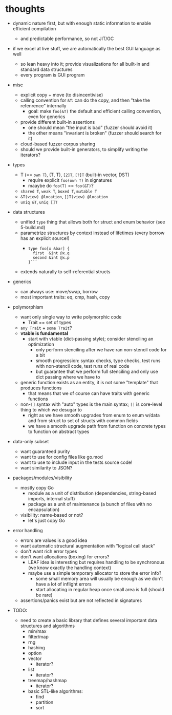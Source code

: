 # thoughts

- dynamic nature first, but with enough static information to enable efficient compilation
  - and predictable performance, so not JIT/GC
- if we excel at live stuff, we are automatically the best GUI language as well
  - so lean heavy into it; provide visualizations for all built-in and standard data structures
  - every program is GUI program

- misc
  - explicit copy + move (to disincentivise)
  - calling convention for `&T`: can do the copy, and then "take the refenrence" internally
    - goal: make `foo(&T)` the default and efficient calling convention, even for generics
  - provide different built-in assertions
    - one should mean "the input is bad" (fuzzer should avoid it)
    - the other means "invariant is broken" (fuzzer should search for it)
  - cloud-based fuzzer corpus sharing
  - should we provide built-in generators, to simplify writing the iterators?

- types
  - T (== `own T`), (T, T), `[2]T`, `[?]T` (built-in vector, DST)
    - require explicit `foo(own T)` in signatures
    - maaybe do `foo(T)` == `foo(&T)`?
  - `shared T`, `weak T`, `boxed T`, `mutable T`
  - `&T(view) @location`, `[]T(view) @location`
  - `uniq &T`, `uniq []T`

- data structures
  - unified `type` thing that allows both for struct and enum behavior (see 5-build.md)
  - parametrize structures by context instead of lifetimes (every borrow has an explicit source!)
    - ```
      type foo[x &bar] {
        first  &int @x.q
        second &int @x.p
      }```
  - extends naturally to self-referential structs

- generics
  - can always use: move/swap, borrow
  - most important traits: eq, cmp, hash, copy

- polymorphism
  - want only single way to write polymorphic code
    - Trait == set of types
  - `any Trait` + `some Trait`?
  - **vtable is fundamental**
    - start with vtable (dict-passing style); consider stenciling an optimization
      - only perform stenciling after we have ran non-stencil code for a bit
      - smooth progression: syntax checks, type checks, test runs with non-stencil code, test runs of real code
      - but guarantee that we perform full stenciling and only use dict passing where we have to
  - generic function exists as an entity, it is not some "template" that produces functions
    - that means that we of course can have traits with generic functions
  - non-`[]` syntax with "auto" types is the main syntax; `[]` is core-level thing to which we desugar to
    - right as we have smooth upgrades from enum to enum w/data and from struct to set of structs with common fields
    - we have a smooth upgrade path from function on concrete types to function on abstract types

- data-only subset
  - want guaranteed purity
  - want to use for config files like go.mod
  - want to use to include input in the tests source code!
  - want similarity to JSON?

- packages/modules/visibility
  - mostly copy Go
    - module as a unit of distribution (dependencies, string-based imports, internal stuff)
    - package as a unit of maintenance (a bunch of files with no encapsulation)
  - visibility: name-based or not?
    - let's just copy Go

- error handling
  - errors are values is a good idea
  - want automatic structural augmentation with "logical call stack"
  - don't want rich error types
  - don't want allocations (boxing) for errors?
    - LEAF idea is interesting but requires handling to be synchronous (we know exactly the handling context)
    - maybe use a simple temporary allocator to store the error info?
      - some small memory area will usually be enough as we don't have a lot of inflight errors
      - start allocating in regular heap once small area is full (should be rare)
  - assertions/panics exist but are not reflected in signatures

- TODO:
  - need to create a basic library that defines several important data structures and algorithms
    - min/max
    - filter/map
    - rng
    - hashing
    - option
    - vector
      - iterator?
    - list
      - iterator?
    - treemap/hashmap
      - iterator?
    - basic STL-like algorithms:
      - find
      - partition
      - sort
